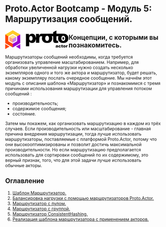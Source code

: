 # Proto.Actor Bootcamp - Модуль 5: Маршрутизация сообщений.

<img src="images/protowhite.png" alt="protowhite" style="float: left; zoom: 20%;" />

## Концепции, с которыми вы познакомитесь.

Маршрутизаторы сообщений необходимы, когда требуется организовать управление масштабированием. Например, для обработки увеличенной нагрузки нужно создать несколько экземпляров одного и того же актора и маршрутизатор, будет решать, какому экземпляру послать очередное сообщение. Мы начнём этот модуль с описания шаблона «Маршрутизатор» и познакомимся с тремя причинами использования маршрутизации для управления потоком сообщений :

- производительность;
- содержимое сообщения; 
- состояние.

Затем мы покажем, как организовать маршрутизацию в каждом из трёх случаев. Если производительность или масштабирование - главная причина внедрения маршрутизации, тогда лучше использовать маршрутизаторы, поставляемые с платформой Proto.Actor, потому что они высокооптимизированы и позволит достичь максимальной производительности. Но если маршрутизацию предполагается использовать для сортировки сообщений по их содержимому, это верный признак, того, что для этой задачи лучше использовать обычные акторы.

## Оглавление

1. [Шаблон Маршрутиэатор.](lesson-1/README.md)
2. [Балансировка нагрузки с помощью маршрутизаторов Proto.Actor.](lesson-2/README.md)
3. [Маршрутизатор с пулом.](lesson-3/README.md)
4. [Маршрутизатор с группой.](lesson-4/README.md)
5. [Маршрутизатор ConsistentHashing.](lesson-5/README.md)
6. [Реализация шаблона маршрутизатора с применением акторов.](lesson-6/README.md)

